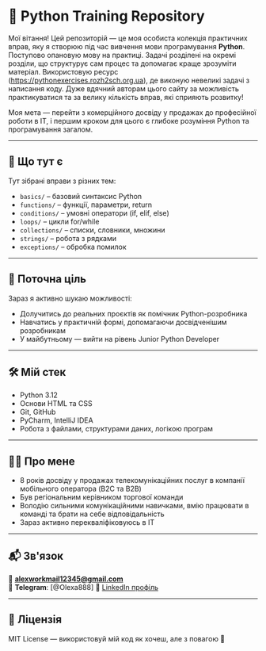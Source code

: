 # 🐍 Python Training Repository

Мої вітання!
Цей репозиторій — це моя особиста колекція практичних вправ, яку я створюю під час вивчення мови програмування **Python**. 
Поступово опановую мову на практиці. Задачі розділені на окремі розділи, що структурує сам процес та допомагає краще зрозуміти матеріал.
Використовую ресурс (https://pythonexercises.rozh2sch.org.ua), де виконую невеликі задачі з написання коду.
Дуже вдячний авторам цього сайту за можливість практикуватися та за велику кількість вправ, які сприяють розвитку!

Моя мета — перейти з комерційного досвіду у продажах до професійної роботи в ІТ, і першим кроком для цього є глибоке розуміння Python та програмування загалом.

---------------

## 🧠 Що тут є

Тут зібрані вправи з різних тем:
- `basics/` – базовий синтаксис Python
- `functions/` – функції, параметри, return
- `conditions/` – умовні оператори (if, elif, else)
- `loops/` – цикли for/while
- `collections/` – списки, словники, множини
- `strings/` – робота з рядками
- `exceptions/` – обробка помилок
---------------

## 🚀 Поточна ціль

Зараз я активно шукаю можливості:
- Долучитись до реальних проєктів як помічник Python-розробника
- Навчатись у практичній формі, допомагаючи досвідченішим розробникам
- У майбутньому — вийти на рівень Junior Python Developer

---------------

## 🛠️ Мій стек

- Python 3.12
- Основи HTML та CSS
- Git, GitHub
- PyCharm, IntelliJ IDEA
- Робота з файлами, структурами даних, логікою програм

---------------

## 👨‍💼 Про мене

- 8 років досвіду у продажах телекомунікаційних послуг в компанії мобільного оператора (B2C та B2B)
- Був регіональним керівником торгової команди
- Володію сильними комунікаційними навичками, вмію працювати в команді та брати на себе відповідальність
- Зараз активно перекваліфіковуюсь в ІТ

---------------

## 📬 Зв'язок

📧 **alexworkmail12345@gmail.com**  
💬 **Telegram**: [@Olexa888]
🔗 [LinkedIn профіль](www.linkedin.com/in/олександр-шаляхін-0620a2290)  

---------------

## 📄 Ліцензія

MIT License — використовуй мій код як хочеш, але з повагою 🙌
